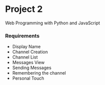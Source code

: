 # Project 2

Web Programming with Python and JavaScript

### Requirements
- Display Name
- Channel Creation
- Channel List
- Messages View
- Sending Messages
- Remembering the channel
- Personal Touch